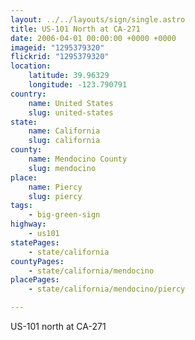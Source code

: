 ```yaml
---
layout: ../../layouts/sign/single.astro
title: US-101 North at CA-271
date: 2006-04-01 00:00:00 +0000 +0000
imageid: "1295379320"
flickrid: "1295379320"
location:
    latitude: 39.96329
    longitude: -123.790791
country:
    name: United States
    slug: united-states
state:
    name: California
    slug: california
county:
    name: Mendocino County
    slug: mendocino
place:
    name: Piercy
    slug: piercy
tags:
    - big-green-sign
highway:
    - us101
statePages:
    - state/california
countyPages:
    - state/california/mendocino
placePages:
    - state/california/mendocino/piercy

---
```

US-101 north at CA-271